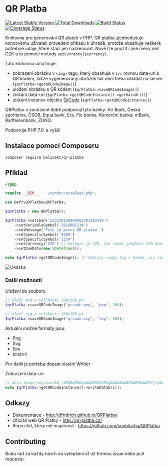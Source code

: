 # QR Platba

[![Latest Stable Version](https://poser.pugx.org/dfridrich/qr-platba/v/stable)](https://packagist.org/packages/dfridrich/qr-platba)
[![Total Downloads](https://poser.pugx.org/dfridrich/qr-platba/downloads)](https://packagist.org/packages/dfridrich/qr-platba)
[![Build Status](https://travis-ci.org/dfridrich/QRPlatba.svg)](https://travis-ci.org/dfridrich/QRPlatba)
[![Coverage Status](https://coveralls.io/repos/github/dfridrich/QRPlatba/badge.svg?branch=master)](https://coveralls.io/github/dfridrich/QRPlatba?branch=master)

Knihovna pro generování QR plateb v PHP. QR platba zjednodušuje koncovému uživateli
provedení příkazu k úhradě, protože obsahuje veškeré potřebné údaje, které stačí jen
naskenovat. Nově lze použít i jiné měny než CZK a to pomocí metody ```setCurrenty($currency)```.

Tato knihovna umožňuje:

- zobrazení obrázku v ```<img>``` tagu, který obsahuje v ```src``` rovnou data-uri s QR kódem, takže vygenerovaný
obrázek tak není třeba ukládat na server (```$qrPlatba->getQRCodeImage()```)
- uložení obrázku s QR kódem (```$qrPlatba->saveQRCodeImage()```)
- získání data-uri (```$qrPlatba->getQRCodeInstance()->getDataUri()```)
- získání instance objektu [QrCode](https://github.com/endroid/QrCode) (```$qrPlatba->getQRCodeInstance()```) 

QRPlatbu v současné době podporují tyto banky:
Air Bank, Česká spořitelna, ČSOB, Equa bank, Era, Fio banka, Komerční banka, mBank, Raiffeisenbank, ZUNO.


Podporuje PHP 7.0. a vyšší

## Instalace pomocí Composeru

`composer require balicekt/qr-platba`

## Příklad

```php
<?php

require __DIR__ . '/vendor/autoload.php';

use Defr\QRPlatba\QRPlatba;

$qrPlatba = new QRPlatba();

$qrPlatba->setIban('CZ3220100000002301383198')
    ->setVariableSymbol('2016001234')
    ->setMessage('Toto je první QR platba.')
    ->setSpecificSymbol('0308')
    ->setSpecificSymbol('1234')
    ->setCurrency('CZK') // Výchozí je CZK, lze zadat jakýkoli ISO kód měny
    ->setDueDate(new \DateTime());

echo $qrPlatba->getQRCodeImage(); // Zobrazí <img> tag s kódem, viz níže  
```

![Ukázka](qrcode.png)


### Další možnosti

Uložení do souboru
```php
// Uloží png o velikosti 100x100 px
$qrPlatba->saveQRCodeImage("qrcode.png", "png", 100);

// Uloží svg o velikosti 100x100 px
$qrPlatba->saveQRCodeImage("qrcode.svg", "svg", 100);
```

Aktuální možné formáty jsou: 
* Png
* Svg
* Eps
* binární

Pro další je potřeba dopsat vlastní Writter

Zobrazení data-uri
```php
// data:image/png;base64,iVBORw0KGgoAAAANSUhEUgAAAUAAAAFAAQMAAAD3XjfpAAAA...
echo $qrPlatba->getQRCodeInstance()->writeDataUri();
```

## Odkazy

- Dokumentace - http://dfridrich.github.io/QRPlatba/
- Oficiálí web QR Platby - http://qr-platba.cz/
- Repozitář, který mě inspiroval - https://github.com/snoblucha/QRPlatba

## Contributing

Budu rád za každý návrh na vylepšení ať už formou issue nebo pull requestu.
